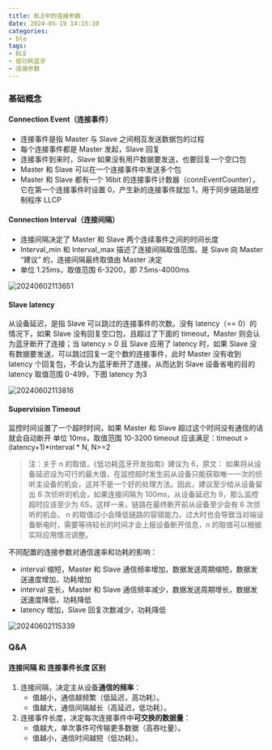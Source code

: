 ```yaml
---
title: BLE中的连接参数
date: 2024-05-19 14:15:10
categories:
- ble
tags:
- BLE
- 低功耗蓝牙
- 连接参数
---
```


### 基础概念

#### Connection Event（连接事件）

* 连接事件是指 Master 与 Slave 之间相互发送数据包的过程
* 每个连接事件都是 Master 发起，Slave 回复
* 连接事件到来时，Slave 如果没有用户数据要发送，也要回复一个空口包
* Master 和 Slave 可以在一个连接事件中发送多个包
* Master 和 Slave 都有一个 16bit 的连接事件计数器（connEventCounter），它在第一个连接事件时设置 0，产生新的连接事件就加 1，用于同步链路层控制程序 LLCP

#### Connection Interval（连接间隔）

* 连接间隔决定了 Master 和 Slave 两个连续事件之间的时间长度
* Interval_min 和 Interval_max 描述了连接间隔取值范围，是 Slave 向 Master “建议” 的，连接间隔最终取值由 Master 决定
* 单位 1.25ms，取值范围 6-3200，即 7.5ms-4000ms

![20240602113651](https://cdn.jsdelivr.net/gh/24849748/PicBed/ob/20240602113651.png)

#### Slave latency

从设备延迟，是指 Slave 可以跳过的连接事件的次数。没有 latency（== 0）的情况下，如果 Slave 没有回复空口包，且超过了下面的 timeout，Master 则会认为蓝牙断开了连接；当 latency > 0 且 Slave 应用了 latency 时，如果 Slave 没有数据要发送，可以跳过回复一定个数的连接事件，此时 Master 没有收到 latency 个回复包，不会认为蓝牙断开了连接，从而达到 Slave 设备省电的目的
latency 取值范围 0-499，下图 latency 为3

![20240602113816](https://cdn.jsdelivr.net/gh/24849748/PicBed/ob/20240602113816.png)

#### Supervision Timeout

监控时间设置了一个超时时间，如果 Master 和 Slave 超过这个时间没有通信的话就会自动断开
单位 10ms，取值范围 10-3200
timeout 应该满足：timeout > (latency+1)*interval * N, N>=2
> 注：关于 n 的取值，《低功耗蓝牙开发指南》建议为 6，原文：
> 如果将从设备延迟设为可行的最大值，在监控超时发生前从设备只能获取唯一一次的侦听主设备的机会，这并不是一个好的处理方法。因此，建议至少给从设备留出 6 次侦听的机会，如果连接间隔为 100ms，从设备延迟为 9，那么监控超时应该至少为 6S，这样一来，链路在最终断开前从设备至少会有 6 次侦听的机会。
> n 的取值过小会降低链路的容错能力，过大时也会导致当对端设备断电时，需要等待较长的时间才会上报设备断开信息，n 的取值可以根据实际应用情况调整。

不同配置的连接参数对通信速率和功耗的影响：
* interval 缩短，Master 和 Slave 通信频率增加，数据发送周期缩短，数据发送速度增加，功耗增加
* interval 变长，Master 和 Slave 通信频率减少，数据发送周期增长，数据发送速度降低，功耗降低
* latency 增加，Slave 回复次数减少，功耗降低

<!-- ### 连接参数更新涉及的 LL 事件

* Slave 发起更新请求 LL_CONNECTION_PARAM_REQ
  * Master 拒绝：LL_REJECT_EXT_IND
  * Master 接收：LL_CONNECTION_UPDATE_IND
* Master 发起更新请求 LL_CONNECTION_PARAM_REQ
  *  -->

![20240602115339](https://cdn.jsdelivr.net/gh/24849748/PicBed/ob/20240602115339.png)

### Q&A

#### 连接间隔 和 连接事件长度 区别

1. 连接间隔，决定主从设备**通信的频率**：
   - 值越小，通信越频繁（低延迟，高功耗）。
   - 值越大，通信间隔越长（高延迟，低功耗）。
2. 连接事件长度，决定每次连接事件中**可交换的数据量**：
   - 值越大，单次事件可传输更多数据（高吞吐量）。
   - 值越小，通信时间越短（低功耗）。


